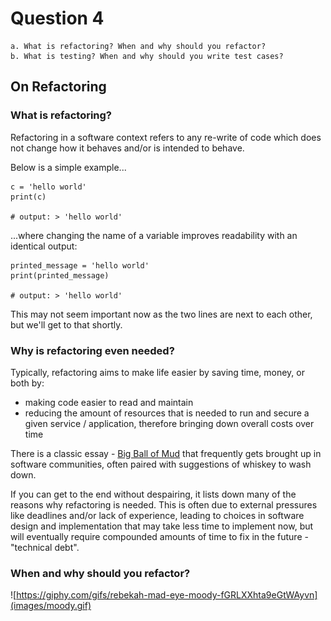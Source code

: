 # Question 4

```In your own words (short paragraphs conveying your thoughts), answer the following questions:
a. What is refactoring? When and why should you refactor?
b. What is testing? When and why should you write test cases?
```

## On Refactoring

### What is refactoring? 
Refactoring in a software context refers to any re-write of code which does not change how it behaves and/or is intended to behave. 

Below is a simple example...

```
c = 'hello world'
print(c)

# output: > 'hello world'
```
...where changing the name of a variable improves readability with an identical output: 

```
printed_message = 'hello world'
print(printed_message)

# output: > 'hello world'
```

This may not seem important now as the two lines are next to each other, but we'll get to that shortly.

### Why is refactoring even needed? 
Typically, refactoring aims to make life easier by saving time, money, or both by: 
* making code easier to read and maintain
* reducing the amount of resources that is needed to run and secure a given service / application, therefore bringing down overall costs over time 

There is a classic essay - [Big Ball of Mud](http://www.laputan.org/mud/) that frequently gets brought up in software communities, often paired with suggestions of whiskey to wash down. 

If you can get to the end without despairing, it lists down many of the reasons why refactoring is needed. This is often due to external pressures like deadlines and/or lack of experience, leading to choices in software design and implementation that may take less time to implement now, but will eventually require compounded amounts of time to fix in the future - "technical debt". 

### When and why should you refactor? 

![https://giphy.com/gifs/rebekah-mad-eye-moody-fGRLXXhta9eGtWAyvn](images/moody.gif)

